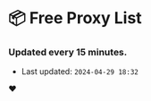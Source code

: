 # :package: Free Proxy List
### Updated every 15 minutes.

- Last updated: `2024-04-29 18:32`

:heart:
